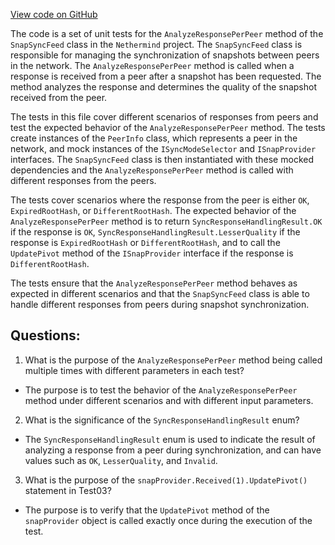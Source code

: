 [View code on GitHub](https://github.com/nethermindeth/nethermind/Nethermind.Synchronization.Test/SnapSync/SnapSyncFeed/AnalyzeResponsePerPeerTests.cs)

The code is a set of unit tests for the `AnalyzeResponsePerPeer` method of the `SnapSyncFeed` class in the `Nethermind` project. The `SnapSyncFeed` class is responsible for managing the synchronization of snapshots between peers in the network. The `AnalyzeResponsePerPeer` method is called when a response is received from a peer after a snapshot has been requested. The method analyzes the response and determines the quality of the snapshot received from the peer.

The tests in this file cover different scenarios of responses from peers and test the expected behavior of the `AnalyzeResponsePerPeer` method. The tests create instances of the `PeerInfo` class, which represents a peer in the network, and mock instances of the `ISyncModeSelector` and `ISnapProvider` interfaces. The `SnapSyncFeed` class is then instantiated with these mocked dependencies and the `AnalyzeResponsePerPeer` method is called with different responses from the peers.

The tests cover scenarios where the response from the peer is either `OK`, `ExpiredRootHash`, or `DifferentRootHash`. The expected behavior of the `AnalyzeResponsePerPeer` method is to return `SyncResponseHandlingResult.OK` if the response is `OK`, `SyncResponseHandlingResult.LesserQuality` if the response is `ExpiredRootHash` or `DifferentRootHash`, and to call the `UpdatePivot` method of the `ISnapProvider` interface if the response is `DifferentRootHash`.

The tests ensure that the `AnalyzeResponsePerPeer` method behaves as expected in different scenarios and that the `SnapSyncFeed` class is able to handle different responses from peers during snapshot synchronization.
## Questions: 
 1. What is the purpose of the `AnalyzeResponsePerPeer` method being called multiple times with different parameters in each test?
- The purpose is to test the behavior of the `AnalyzeResponsePerPeer` method under different scenarios and with different input parameters.

2. What is the significance of the `SyncResponseHandlingResult` enum?
- The `SyncResponseHandlingResult` enum is used to indicate the result of analyzing a response from a peer during synchronization, and can have values such as `OK`, `LesserQuality`, and `Invalid`.

3. What is the purpose of the `snapProvider.Received(1).UpdatePivot()` statement in Test03?
- The purpose is to verify that the `UpdatePivot` method of the `snapProvider` object is called exactly once during the execution of the test.
